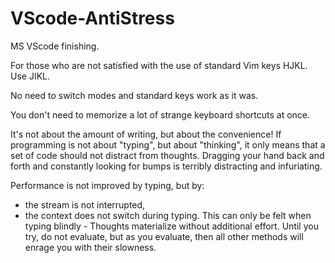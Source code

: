 # VScode-AntiStress
MS VScode finishing.

For those who are not satisfied with the use of standard Vim keys HJKL.
Use JIKL.

No need to switch modes and standard keys work as it was.

You don't need to memorize a lot of strange keyboard shortcuts at once.

It's not about the amount of writing, but about the convenience! If programming is not about "typing", but about "thinking", it only means that a set of code should not distract from thoughts. Dragging your hand back and forth and constantly looking for bumps is terribly distracting and infuriating.

Performance is not improved by typing, but by:
- the stream is not interrupted,
- the context does not switch during typing.
This can only be felt when typing blindly - Thoughts materialize without additional effort.
Until you try, do not evaluate, but as you evaluate, then all other methods will enrage you with their slowness.
